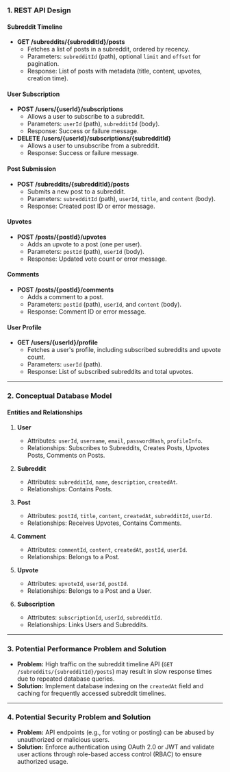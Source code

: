 ### 1. REST API Design

#### **Subreddit Timeline**
- **GET /subreddits/{subredditId}/posts**
  - Fetches a list of posts in a subreddit, ordered by recency.
  - Parameters: `subredditId` (path), optional `limit` and `offset` for pagination.
  - Response: List of posts with metadata (title, content, upvotes, creation time).

#### **User Subscription**
- **POST /users/{userId}/subscriptions**
  - Allows a user to subscribe to a subreddit.
  - Parameters: `userId` (path), `subredditId` (body).
  - Response: Success or failure message.
- **DELETE /users/{userId}/subscriptions/{subredditId}**
  - Allows a user to unsubscribe from a subreddit.
  - Response: Success or failure message.

#### **Post Submission**
- **POST /subreddits/{subredditId}/posts**
  - Submits a new post to a subreddit.
  - Parameters: `subredditId` (path), `userId`, `title`, and `content` (body).
  - Response: Created post ID or error message.

#### **Upvotes**
- **POST /posts/{postId}/upvotes**
  - Adds an upvote to a post (one per user).
  - Parameters: `postId` (path), `userId` (body).
  - Response: Updated vote count or error message.

#### **Comments**
- **POST /posts/{postId}/comments**
  - Adds a comment to a post.
  - Parameters: `postId` (path), `userId`, and `content` (body).
  - Response: Comment ID or error message.

#### **User Profile**
- **GET /users/{userId}/profile**
  - Fetches a user's profile, including subscribed subreddits and upvote count.
  - Parameters: `userId` (path).
  - Response: List of subscribed subreddits and total upvotes.

---

### 2. Conceptual Database Model

#### **Entities and Relationships**
1. **User**
   - Attributes: `userId`, `username`, `email`, `passwordHash`, `profileInfo`.
   - Relationships: Subscribes to Subreddits, Creates Posts, Upvotes Posts, Comments on Posts.

2. **Subreddit**
   - Attributes: `subredditId`, `name`, `description`, `createdAt`.
   - Relationships: Contains Posts.

3. **Post**
   - Attributes: `postId`, `title`, `content`, `createdAt`, `subredditId`, `userId`.
   - Relationships: Receives Upvotes, Contains Comments.

4. **Comment**
   - Attributes: `commentId`, `content`, `createdAt`, `postId`, `userId`.
   - Relationships: Belongs to a Post.

5. **Upvote**
   - Attributes: `upvoteId`, `userId`, `postId`.
   - Relationships: Belongs to a Post and a User.

6. **Subscription**
   - Attributes: `subscriptionId`, `userId`, `subredditId`.
   - Relationships: Links Users and Subreddits.

---

### 3. Potential Performance Problem and Solution
- **Problem:** High traffic on the subreddit timeline API (`GET /subreddits/{subredditId}/posts`) may result in slow response times due to repeated database queries.
- **Solution:** Implement database indexing on the `createdAt` field and caching for frequently accessed subreddit timelines.

---

### 4. Potential Security Problem and Solution
- **Problem:** API endpoints (e.g., for voting or posting) can be abused by unauthorized or malicious users.
- **Solution:** Enforce authentication using OAuth 2.0 or JWT and validate user actions through role-based access control (RBAC) to ensure authorized usage.